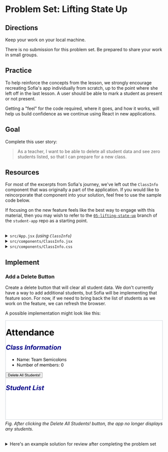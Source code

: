 # Problem Set: Lifting State Up

## Directions

Keep your work on your local machine.

There is no submission for this problem set. Be prepared to share your work in small groups.

## Practice

To help reinforce the concepts from the lesson, we strongly encourage recreating Sofia's app individually from scratch, up to the point where she left off in the last lesson. A user should be able to mark a student as present or not present.

Getting a "feel" for the code required, where it goes, and how it works, will help us build confidence as we continue using React in new applications.

## Goal

Complete this user story:

> As a teacher, I want to be able to delete all student data and see zero students listed, so that I can prepare for a new class.

## Resources

For most of the excerpts from Sofia's journey, we've left out the `ClassInfo` component that was originally a part of the application. If you would like to reincorporate that component into your solution, feel free to use the sample code below.

If focusing on the new feature feels like the best way to engage with this material, then you may wish to refer to the [`05-lifting-state-up`](https://github.com/AdaGold/student-app/tree/05-lifting-state-up) branch of the `student-app` repo as a starting point.

<br />

<details>
<summary><code>src/App.jsx</code> <i>(using <code>ClassInfo</code>)</i></summary>

<!-- prettier-ignore-start -->
```js
import { useState } from 'react';
import StudentList from './components/StudentList';
import ClassInfo from './components/ClassInfo';

function App() {
    const [studentData, setStudentData] = useState([
        {
            id: 1,
            nameData: 'Ada',
            emailData: 'ada@dev.org',
            isPresentData: false,
        },
        {
            id: 2,
            nameData: 'Soo-ah',
            emailData: 'sooah@dev.org',
            isPresentData: false,
        },
        {
            id: 3,
            nameData: 'Chrissy',
            emailData: 'chrissy@dev.org',
            isPresentData: true,
        },
    ]);

    const toggleStudentPresence = (studentId) => {
        const students = studentData.map(student => {
            if (student.id === studentId) {
                return { ...student, isPresentData: !student.isPresentData };
            } else {
                return student;
            }
        });

        setStudentData(students);
    };

    return (
        <main>
            <h1>Attendance</h1>
            <ClassInfo memberCount={studentData.length}></ClassInfo>
            <StudentList
                students={studentData}
                onStudentPresenceToggle={toggleStudentPresence}
            ></StudentList>
        </main>
    );
}

export default App;
```
<!-- prettier-ignore-end -->

</details>

<details>
<summary><code>src/components/ClassInfo.jsx</code></summary>

<!-- prettier-ignore-start -->
```js
import './ClassInfo.css';
import PropTypes from 'prop-types';

const ClassInfo = (props) => {
    return (
        <section>
            <h2 className="class-info__heading">Class Information</h2>
            <ul>
                <li>
                    Name: Team Semicolons
                </li>
                <li>
                    Number of members: {props.memberCount}
                </li>
            </ul>
        </section>
    );
};

ClassInfo.propTypes = {
    memberCount: PropTypes.number.isRequired,
};

export default ClassInfo;
```
<!-- prettier-ignore-end -->

</details>

<details>
<summary><code>src/components/ClassInfo.css</code></summary>

```css
.class-info__heading {
    color: darkblue;
    font-style: oblique;
}
```

</details>

## Implement

### Add a Delete Button

Create a delete button that will clear all student data. We don't currently have a way to add additional students, but Sofia will be implementing that feature soon. For now, if we need to bring back the list of students as we work on the feature, we can refresh the browser.

A possible implementation might look like this:

![Web browser displaying Sofia's attendance app, displaying the following output: the heading Attendance; the sub-heading Class Information; a bulleted list showing Name: Team Semicolons, and Number of members: 0; a button labelled Delete All Students!; and the sub-heading Student List with no students listed.](../assets/lifting-state-up_problem-set-lifting-state-up_delete-example.png)  
_Fig. After clicking the Delete All Students! button, the app no longer displays any students._

<br />

<details>
<summary>Here's an example solution for review after completing the problem set
</summary>

<br />

[Lifting State Up Problem Set Solution](https://github.com/AdaAnswers/lifting-state-up-problem-set)

It's ok if this solution looks different than what you came up with. Consider discussing your approach with a classmate to see how others tackled this problem set.

</details>
